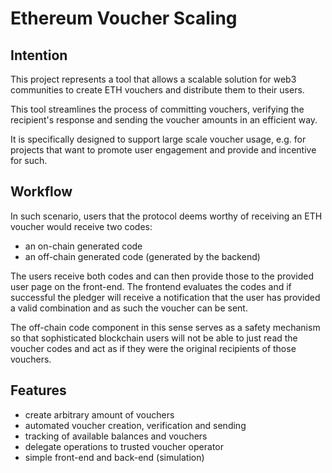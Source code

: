 # Ethereum Voucher Scaling

## Intention
This project represents a tool that allows a scalable solution for web3 communities to create ETH vouchers and distribute them to their users.

This tool streamlines the process of committing vouchers, verifying the recipient's response and sending the voucher amounts in an efficient way.

It is specifically designed to support large scale voucher usage, e.g. for projects that want to promote user engagement and provide and incentive for such.

## Workflow
In such scenario, users that the protocol deems worthy of receiving an ETH voucher would receive two codes:

- an on-chain generated code
- an off-chain generated code (generated by the backend)

The users receive both codes and can then provide those to the provided user page on the front-end. The frontend evaluates the codes and if successful the pledger will receive a notification that the user has provided a valid combination and as such the voucher can be sent.

The off-chain code component in this sense serves as a safety mechanism so that sophisticated blockchain users will not be able to just read the voucher codes and act as if they were the original recipients of those vouchers.

## Features

- create arbitrary amount of vouchers
- automated voucher creation, verification and sending
- tracking of available balances and vouchers
- delegate operations to trusted voucher operator
- simple front-end and back-end (simulation)

```shell

```
